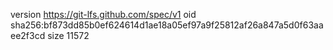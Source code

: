 version https://git-lfs.github.com/spec/v1
oid sha256:bf873dd85b0ef624614d1ae18a05ef97a9f25812af26a847a5d0f63aaee2f3cd
size 11572
